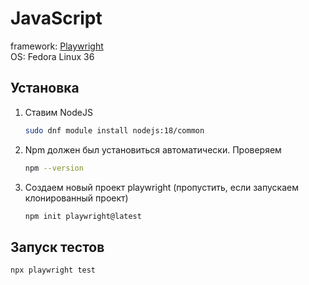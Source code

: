 # JavaScript

framework: [Playwright](https://playwright.dev/docs/intro)  
OS: Fedora Linux 36

## Установка

1. Ставим NodeJS

    ```sh
    sudo dnf module install nodejs:18/common
    ```

2. Npm должен был установиться автоматически. Проверяем

    ```sh
    npm --version
    ```

3. Создаем новый проект playwright (пропустить, если запускаем клонированный проект)

    ```sh
    npm init playwright@latest
    ```

## Запуск тестов

```sh
npx playwright test
```
